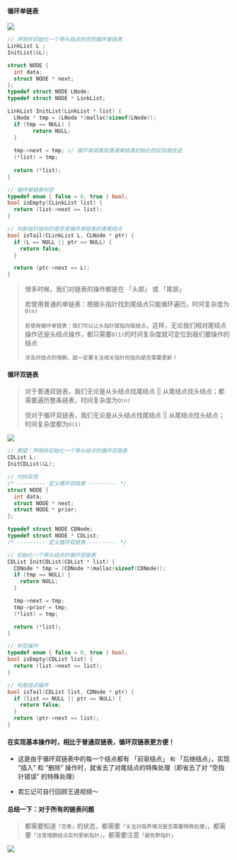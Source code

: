 #### 循环单链表

<img src="https://gitee.com/pj-l/imgs-1/raw/master/screenShot/image-20211010161419082.png"></img>

```c
// 声明并初始化一个带头结点的空的循环单链表
LinkList L ;
InitList(&L);
```

```c
struct NODE {
  int data;
  struct NODE * next;
};
typedef struct NODE LNode;
typedef struct NODE * LinkList;

LinkList InitList(LinkList * list) {
  LNode * tmp = (LNode *)malloc(sizeof(LNode));
  if (tmp == NULL) {
		return NULL;
  }
  
  tmp->next = tmp; // 循环单链表和普通单链表初始化的区别就在此
  (*list) = tmp;
  
  return (*list);
}
```

```c
// 循环单链表判空
typedef enum { false = 0, true } bool;
bool isEmpty(CLinkList list) {
  return (list->next == list);
}
```

````c
// 判断指针指向的是否是循环单链表的表尾结点
bool isTail(CLinkList L, CLNode * ptr) {
  if (L == NULL || ptr == NULL) {
    return false;
  }

  return (ptr->next == L);
}
````

> 很多时候，我们对链表的操作都是在 「头部」 或 「尾部」
>
> 若使用普通的单链表：根据头指针找到尾结点只能循环遍历，时间复杂度为`O(n)`
>
> `若使用循环单链表：我们可以让头指针就指向尾结点`，这样，无论我们相对尾结点操作还是头结点操作，都只需要`O(1)`的时间复杂度就可定位到我们要操作的结点
>
> `涉及对结点的增删，就一定要关注相关指针的指向是否需要更新！`

#### 循环双链表

> 对于普通双链表，我们无论是从头结点找尾结点 || 从尾结点找头结点；都需要遍历整条链表，时间复杂度为`O(n)`
>
> 但对于循环双链表，我们无论是从头结点找尾结点 || 从尾结点找头结点；时间复杂度都为`O(1)`

<img src="https://gitee.com/pj-l/imgs-1/raw/master/screenShot/image-20211010163447287.png"></img>

```c
// 期望：声明并初始化一个带头结点的循环双链表
CDList L;
InitCDList(&L);
```

```c
// 代码实现
/* --------- 定义循环双链表 --------- */
struct NODE {
  int data;
  struct NODE * next;
  struct NODE * prior;
};

typedef struct NODE CDNode;
typedef struct NODE * CDList;
/* --------- 定义循环双链表 --------- */

// 初始化一个带头结点的循环双链表
CDList InitCDList(CDList * list) {
  CDNode * tmp = (CDNode *)malloc(sizeof(CDNode));
  if (tmp == NULL) {
    return NULL;
  }

  tmp->next = tmp;
  tmp->prior = tmp;
  (*list) = tmp;

  return (*list);
}
```

```c
// 判空操作
typedef enum { false = 0, true } bool;
bool isEmpty(CDList list) {
  return (list->next == list);
}
```

```c
// 判尾结点操作
bool isTail(CDList list, CDNode * ptr) {
  if (list == NULL || ptr == NULL) {
    return false;
  }
  return (ptr->next == list);
}
```

#### 在实现基本操作时，相比于普通双链表，循环双链表更方便！

- 这是由于循环双链表中的每一个结点都有 「前驱结点」 `和` 「后继结点」，实现 “插入” 和 “删除” 操作时，就省去了对尾结点的特殊处理（即省去了对 “空指针错误” 的特殊处理）

- 若忘记可自行回顾王道视频～

#### 总结一下：对于所有的链表问题

> 都需要知道`「空表」`的状态，都需要`「关注对临界情况是否需要特殊处理」`，都需要`「注意增删结点实时更新指针」`，都需要注意`「避免野指针」`

<img src="https://gitee.com/pj-l/imgs-1/raw/master/screenShot/image-20211010171213832.png"></img>
